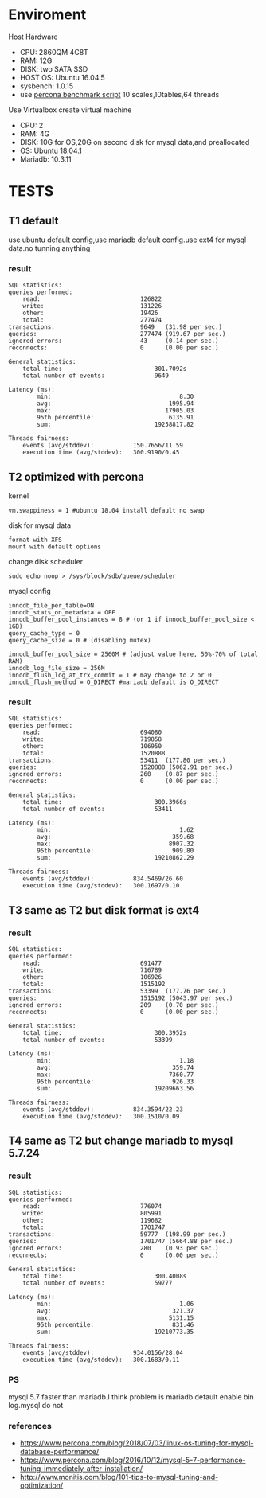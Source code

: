 # Enviroment

Host Hardware

* CPU:    2860QM 4C8T
* RAM:    12G
* DISK:   two SATA SSD
* HOST OS:    Ubuntu 16.04.5
* sysbench: 1.0.15
* use [percona benchmark script]( https://www.percona.com/blog/2018/03/05/tpcc-like-workload-sysbench-1-0/) 10 scales,10tables,64 threads

Use Virtualbox create virtual machine

* CPU:  2
* RAM:  4G
* DISK: 10G for OS,20G on second disk for mysql data,and preallocated
* OS:   Ubuntu 18.04.1
* Mariadb: 10.3.11




# TESTS


## T1 default

use ubuntu default config,use mariadb default config.use ext4 for mysql data.no tunning anything

### result

    SQL statistics:
    queries performed:
        read:                            126822
        write:                           131226
        other:                           19426
        total:                           277474
    transactions:                        9649   (31.98 per sec.)
    queries:                             277474 (919.67 per sec.)
    ignored errors:                      43     (0.14 per sec.)
    reconnects:                          0      (0.00 per sec.)

    General statistics:
        total time:                          301.7092s
        total number of events:              9649

    Latency (ms):
            min:                                    8.30
            avg:                                 1995.94
            max:                                17905.03
            95th percentile:                     6135.91
            sum:                             19258817.82

    Threads fairness:
        events (avg/stddev):           150.7656/11.59
        execution time (avg/stddev):   300.9190/0.45

## T2 optimized with percona

kernel

    vm.swappiness = 1 #ubuntu 18.04 install default no swap

disk for mysql data

    format with XFS
    mount with default options

change disk scheduler

    sudo echo noop > /sys/block/sdb/queue/scheduler

mysql config

    innodb_file_per_table=ON
    innodb_stats_on_metadata = OFF
    innodb_buffer_pool_instances = 8 # (or 1 if innodb_buffer_pool_size < 1GB)
    query_cache_type = 0
    query_cache_size = 0 # (disabling mutex)

    innodb_buffer_pool_size = 2560M # (adjust value here, 50%-70% of total RAM)
    innodb_log_file_size = 256M
    innodb_flush_log_at_trx_commit = 1 # may change to 2 or 0
    innodb_flush_method = O_DIRECT #mariadb default is O_DIRECT

### result

    SQL statistics:
    queries performed:
        read:                            694080
        write:                           719858
        other:                           106950
        total:                           1520888
    transactions:                        53411  (177.80 per sec.)
    queries:                             1520888 (5062.91 per sec.)
    ignored errors:                      260    (0.87 per sec.)
    reconnects:                          0      (0.00 per sec.)

    General statistics:
        total time:                          300.3966s
        total number of events:              53411

    Latency (ms):
            min:                                    1.62
            avg:                                  359.68
            max:                                 8907.32
            95th percentile:                      909.80
            sum:                             19210862.29

    Threads fairness:
        events (avg/stddev):           834.5469/26.60
        execution time (avg/stddev):   300.1697/0.10


## T3 same as T2 but disk format is ext4

### result

    SQL statistics:
    queries performed:
        read:                            691477
        write:                           716789
        other:                           106926
        total:                           1515192
    transactions:                        53399  (177.76 per sec.)
    queries:                             1515192 (5043.97 per sec.)
    ignored errors:                      209    (0.70 per sec.)
    reconnects:                          0      (0.00 per sec.)

    General statistics:
        total time:                          300.3952s
        total number of events:              53399

    Latency (ms):
            min:                                    1.18
            avg:                                  359.74
            max:                                 7360.77
            95th percentile:                      926.33
            sum:                             19209663.56

    Threads fairness:
        events (avg/stddev):           834.3594/22.23
        execution time (avg/stddev):   300.1510/0.09


## T4 same as T2 but change mariadb to mysql 5.7.24

### result

    SQL statistics:
    queries performed:
        read:                            776074
        write:                           805991
        other:                           119682
        total:                           1701747
    transactions:                        59777  (198.99 per sec.)
    queries:                             1701747 (5664.88 per sec.)
    ignored errors:                      280    (0.93 per sec.)
    reconnects:                          0      (0.00 per sec.)

    General statistics:
        total time:                          300.4008s
        total number of events:              59777

    Latency (ms):
            min:                                    1.06
            avg:                                  321.37
            max:                                 5131.15
            95th percentile:                      831.46
            sum:                             19210773.35

    Threads fairness:
        events (avg/stddev):           934.0156/28.04
        execution time (avg/stddev):   300.1683/0.11


### PS

mysql 5.7 faster than mariadb.I think problem is mariadb default enable bin log.mysql do not

### references
- https://www.percona.com/blog/2018/07/03/linux-os-tuning-for-mysql-database-performance/
- https://www.percona.com/blog/2016/10/12/mysql-5-7-performance-tuning-immediately-after-installation/
- http://www.monitis.com/blog/101-tips-to-mysql-tuning-and-optimization/